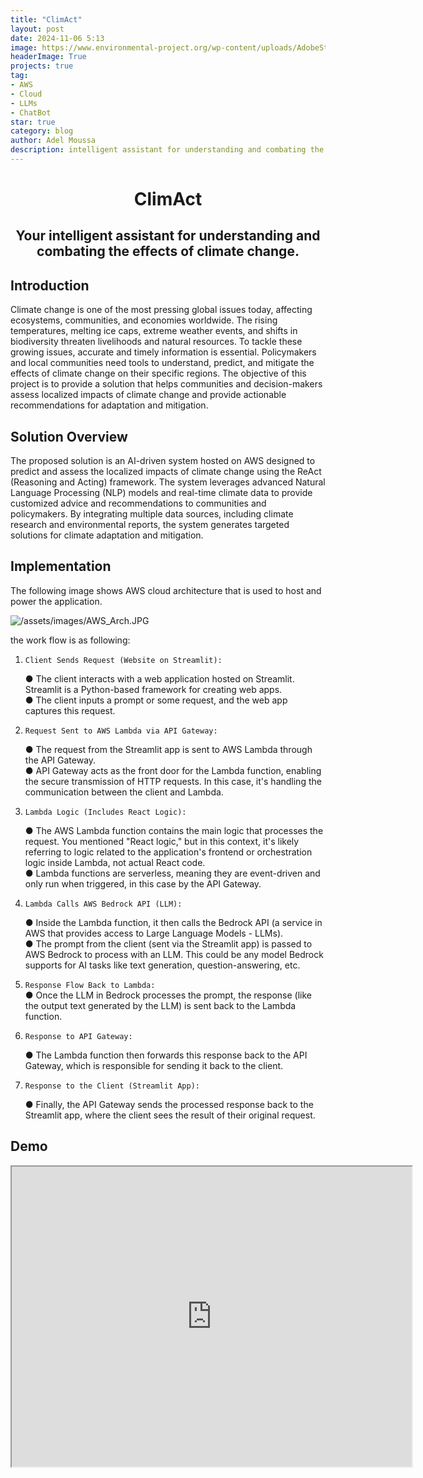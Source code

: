 ```yaml
---
title: "ClimAct"
layout: post
date: 2024-11-06 5:13
image: https://www.environmental-project.org/wp-content/uploads/AdobeStock_573925621-scaled.jpeg
headerImage: True
projects: true
tag:
- AWS
- Cloud
- LLMs
- ChatBot
star: true
category: blog
author: Adel Moussa
description: intelligent assistant for understanding and combating the effects of climate change hosted on AWS
---
```

<h1 style="text-align: center;">ClimAct</h1>
<h2 style="text-align: center;">Your intelligent assistant for understanding and combating the effects of climate change.</h2>



## Introduction

Climate change is one of the most pressing global issues today, affecting
ecosystems, communities, and economies worldwide. The rising temperatures,
melting ice caps, extreme weather events, and shifts in biodiversity threaten
livelihoods and natural resources. To tackle these growing issues, accurate and
timely information is essential. Policymakers and local communities need tools to
understand, predict, and mitigate the effects of climate change on their specific
regions. The objective of this project is to provide a solution that helps communities and decision-makers assess localized impacts of climate change and provide actionable
recommendations for adaptation and mitigation.

## Solution Overview

The proposed solution is an AI-driven system hosted on AWS designed to predict and assess the localized impacts of climate change using the ReAct (Reasoning and Acting)
framework. The system leverages advanced Natural Language Processing (NLP)
models and real-time climate data to provide customized advice and
recommendations to communities and policymakers. By integrating multiple data
sources, including climate research and environmental reports, the system
generates targeted solutions for climate adaptation and mitigation.

## Implementation

The following image shows AWS cloud architecture  that is used to host and power the application.

![/assets/images/AWS_Arch.JPG]()  

the work flow is as following:

1. `Client Sends Request (Website on Streamlit):`  

    ● The client interacts with a web application hosted on Streamlit.
    Streamlit is a Python-based framework for creating web apps.  
    ● The client inputs a prompt or some request, and the web app captures
    this request.

2. `Request Sent to AWS Lambda via API Gateway:`  

    ● The request from the Streamlit app is sent to AWS Lambda through
    the API Gateway.  
    ● API Gateway acts as the front door for the Lambda function, enabling the secure transmission of HTTP requests. In this case, it's handling the communication between the client and Lambda.


3. `Lambda Logic (Includes React Logic):  `

    ● The AWS Lambda function contains the main logic that processes the request. You mentioned "React logic," but in this context, it's likely referring to logic related to the application's frontend or orchestration logic inside Lambda, not actual React code.   
    ● Lambda functions are serverless, meaning they are event-driven and only run when triggered, in this case by the API Gateway.


4. `Lambda Calls AWS Bedrock API (LLM):`  


    ● Inside the Lambda function, it then calls the Bedrock API (a service in AWS that provides access to Large Language Models - LLMs).  
    ● The prompt from the client (sent via the Streamlit app) is passed to AWS Bedrock to process with an LLM. This could be any model Bedrock supports for AI tasks like text generation, question-answering, etc.


5. `Response Flow Back to Lambda: `   
    ● Once the LLM in Bedrock processes the prompt, the response (like the output text generated by the LLM) is sent back to the Lambda function.


6. `Response to API Gateway:`


    ● The Lambda function then forwards this response back to the API
    Gateway, which is responsible for sending it back to the client.


7. `Response to the Client (Streamlit App):`


    ● Finally, the API Gateway sends the processed response back to the Streamlit app, where the client sees the result of their original request.


## Demo  

<iframe src="https://drive.google.com/file/d/10q-_Zj9iO8iojHxvCWj9ZEnYkzpC0hnp/preview" width="640" height="480" allow="autoplay"></iframe>